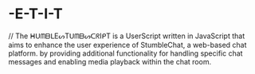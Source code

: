 # -E-T-I-T
// The ᕼᑌᗰᗷᒪEᔕTᑌᗰᗷᔕᑕᖇIᑭT is a UserScript written in JavaScript that aims to enhance the user experience of StumbleChat, a web-based chat platform. by providing additional functionality for handling specific chat messages and enabling media playback within the chat room.
